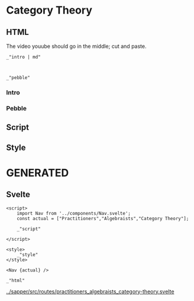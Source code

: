 # Category Theory

## HTML

The video youube should go in the middle; cut and paste. 

    _"intro | md"

    

    _"pebble"


### Intro


### Pebble



## Script


## Style



# GENERATED

## Svelte

    <script>
        import Nav from '../components/Nav.svelte';
        const actual = ["Practitioners","Algebraists","Category Theory"];

        _"script"
    
    </script>

    <style>
        _"style"
    </style>

    <Nav {actual} />

    _"html"

[../sapper/src/routes/practitioners_algebraists_category-theory.svelte](# "save:")

